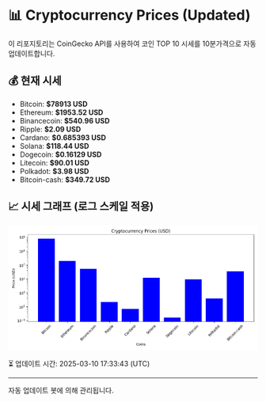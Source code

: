 
# 📊 Cryptocurrency Prices (Updated)

이 리포지토리는 CoinGecko API를 사용하여 코인 TOP 10 시세를 10분가격으로 자동 업데이트합니다.

## 💰 현재 시세
- Bitcoin: **$78913 USD**
- Ethereum: **$1953.52 USD**
- Binancecoin: **$540.96 USD**
- Ripple: **$2.09 USD**
- Cardano: **$0.685393 USD**
- Solana: **$118.44 USD**
- Dogecoin: **$0.16129 USD**
- Litecoin: **$90.01 USD**
- Polkadot: **$3.98 USD**
- Bitcoin-cash: **$349.72 USD**

## 📈 시세 그래프 (로그 스케일 적용)
![Crypto Prices](crypto_prices.png)

⏳ 업데이트 시간: 2025-03-10 17:33:43 (UTC)

---
자동 업데이트 봇에 의해 관리됩니다.
